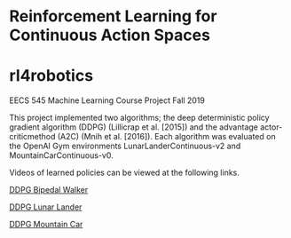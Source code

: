 # Reinforcement Learning for Continuous Action Spaces
# rl4robotics

EECS 545 Machine Learning Course Project Fall 2019

This project implemented two algorithms; the deep deterministic policy gradient algorithm (DDPG) (Lillicrap et al. [2015]) and the advantage actor-criticmethod (A2C) (Mnih et al. [2016]). Each algorithm was evaluated on the OpenAI Gym environments LunarLanderContinuous-v2 and MountainCarContinuous-v0.

Videos of learned policies can be viewed at the following links.

[DDPG Bipedal Walker](https://youtu.be/om7y9JKw0HE)

[DDPG Lunar Lander](https://youtu.be/L4hnSnL-q5w)

[DDPG Mountain Car](https://youtu.be/8R-BVsU6zCw)
